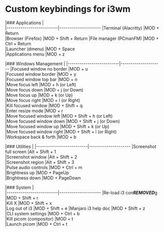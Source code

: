# Custom keybindings for i3wm

|### Applications          |                      
|--------------------------|---------------------
|Terminal (Alacritty)      |MOD + Return         
|Browser (Firefox)         |MOD + Shift + Return 
|File manager (PCmanFM)    |MOD + Ctrl + Return  
|Launcher (dmenu)          |MOD + Space          
|Applications menu         |MOD + z              

|### Windows Management    |
|--------------------------|---------------------
|Focused window no border  |MOD + u               
|Focused window border     |MOD + y               
|Focused window top bar    |MOD + n               
|Move focus left           |MOD + h (or Left)    
|Move focus down           |MOD + j (or Down)    
|Move focus up             |MOD + k (or Up)      
|Move focus right          |MOD + l (or Right)   
|Kill focused window       |MOD + Shift + q      
|Enter resize mode         |MOD + r              
|Move focused window left  |MOD + Shift + h (or Left)    
|Move focused window down  |MOD + Shift + j (or Down)    
|Move focused window up    |MOD + Shift + k (or Up)      
|Move focused window right |MOD + Shift + l (or Right)   
|Workspace back & forth    |MOD + b            

|### Utilities             |
|--------------------------|---------------------
|Screenshot full screen    |Alt + Shift + 1      
|Screenshot window         |Alt + Shift + 2      
|Screenshot region         |Alt + Shift + 3      
|Pulse audio controls      |MOD + Ctrl + m       
|Brightness up             |MOD + PageUp         
|Brightness down           |MOD + PageDown       

|### System                |                  
|--------------------------|---------------------
|Re-load i3 con***REMOVED***g         |MOD + Shift + r      
|Kill X                    |MOD + Shift + x      
|Log out of i3             |MOD + Shift + e
|Manjaro i3 help doc       |MOD + Shift + z      
|CLI system settings       |MOD + Ctrl + b       
|Kill picom (compositor)   |MOD + t              
|Launch picom              |MOD + Ctrl + t       
